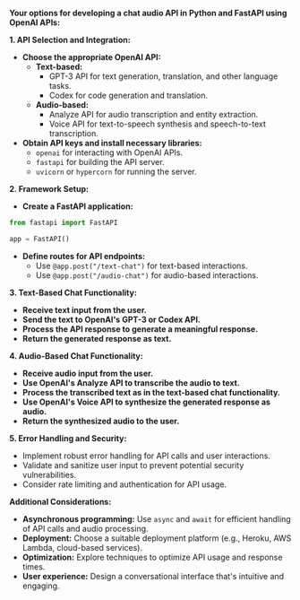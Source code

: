  **Your options for developing a chat audio API in Python and FastAPI using OpenAI APIs:**

**1. API Selection and Integration:**

- **Choose the appropriate OpenAI API:**
    - **Text-based:** 
        - GPT-3 API for text generation, translation, and other language tasks.
        - Codex for code generation and translation.
    - **Audio-based:**
        - Analyze API for audio transcription and entity extraction.
        - Voice API for text-to-speech synthesis and speech-to-text transcription.
- **Obtain API keys and install necessary libraries:**
    - `openai` for interacting with OpenAI APIs.
    - `fastapi` for building the API server.
    - `uvicorn` or `hypercorn` for running the server.

**2. Framework Setup:**

- **Create a FastAPI application:**
```python
from fastapi import FastAPI

app = FastAPI()
```
- **Define routes for API endpoints:**
    - Use `@app.post("/text-chat")` for text-based interactions.
    - Use `@app.post("/audio-chat")` for audio-based interactions.

**3. Text-Based Chat Functionality:**

- **Receive text input from the user.**
- **Send the text to OpenAI's GPT-3 or Codex API.**
- **Process the API response to generate a meaningful response.**
- **Return the generated response as text.**

**4. Audio-Based Chat Functionality:**

- **Receive audio input from the user.**
- **Use OpenAI's Analyze API to transcribe the audio to text.**
- **Process the transcribed text as in the text-based chat functionality.**
- **Use OpenAI's Voice API to synthesize the generated response as audio.**
- **Return the synthesized audio to the user.**

**5. Error Handling and Security:**

- Implement robust error handling for API calls and user interactions.
- Validate and sanitize user input to prevent potential security vulnerabilities.
- Consider rate limiting and authentication for API usage.

**Additional Considerations:**

- **Asynchronous programming:** Use `async` and `await` for efficient handling of API calls and audio processing.
- **Deployment:** Choose a suitable deployment platform (e.g., Heroku, AWS Lambda, cloud-based services).
- **Optimization:** Explore techniques to optimize API usage and response times.
- **User experience:** Design a conversational interface that's intuitive and engaging.

